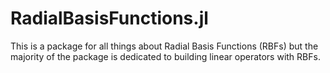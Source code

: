 # RadialBasisFunctions.jl

This is a package for all things about Radial Basis Functions (RBFs) but the majority of the package is dedicated to building linear operators with RBFs.

